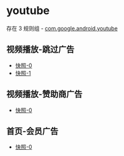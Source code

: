 # youtube

存在 3 规则组 - [com.google.android.youtube](/src/apps/com.google.android.youtube.ts)

## 视频播放-跳过广告

- [快照-0](https://i.gkd.li/import/12565261)
- [快照-1](https://i.gkd.li/import/13024980)

## 视频播放-赞助商广告

- [快照-0](https://i.gkd.li/import/12877346)

## 首页-会员广告

- [快照-0](https://i.gkd.li/import/12877357)
